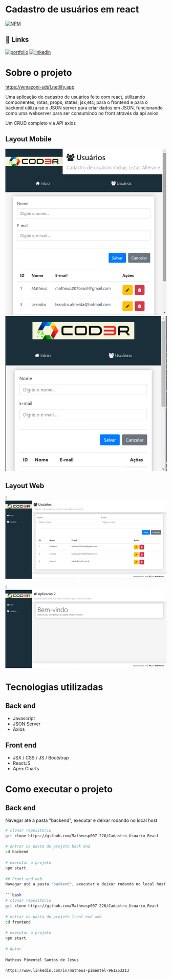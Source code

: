 # Cadastro de usuários em react

[![NPM](https://img.shields.io/npm/l/react)](https://github.com/Matheusp007-226/IMC_JS/blob/main/LICENSE) 

## 🔗 Links
[![portfolio](https://img.shields.io/badge/my_portfolio-000?style=for-the-badge&logo=ko-fi&logoColor=white)](https://veexi.com.br/)
[![linkedin](https://img.shields.io/badge/linkedin-0A66C2?style=for-the-badge&logo=linkedin&logoColor=white)](https://www.linkedin.com/in/matheus-pimentel-santos/)

# Sobre o projeto

https://wmazoni-sds1.netlify.app

Uma aplicação de cadastro de usuários feito com react, utilizando componentes, rotas, props, states, jsx,etc; para o frontend e para o backend
utiliza-se o JSON server para criar dados em JSON, funcionando como uma webserver para ser consumindo no front através da api axios

Um CRUD completo via API axios

## Layout Mobile
![Mobile 1](./img3.PNG) ![Mobile 2](./img4.PNG)

## Layout Web
!![layout 1](./img1.PNG)

!![layout 2](./img2.PNG)

# Tecnologias utilizadas
## Back end
- Javascript
- JSON Server
- Axios

## Front end
- JSX / CSS / JS / Bootstrap
- ReactJS
- Apex Charts

# Como executar o projeto

## Back end
Navegar até a pasta "backend", executar e deixar rodando no local host

```bash
# clonar repositório
git clone https://github.com/Matheusp007-226/Cadastro_Usuario_React

# entrar na pasta do projeto back end
cd backend

# executar o projeto
npm start

## Front end web
Navegar até a pasta "backend", executar e deixar rodando no local host

```bash
# clonar repositório
git clone https://github.com/Matheusp007-226/Cadastro_Usuario_React

# entrar na pasta do projeto front end web
cd frontend

# executar o projeto
npm start

# Autor

Matheus Pimentel Santos de Jesus

https://www.linkedin.com/in/matheus-pimentel-961253213

